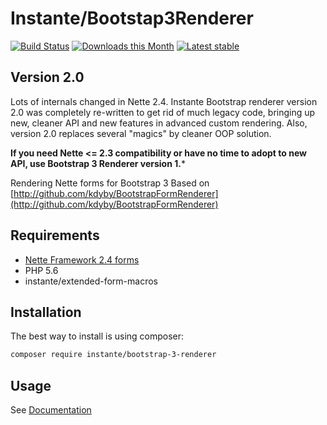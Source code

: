 # Instante/Bootstap3Renderer

[![Build Status](https://travis-ci.org/instante/bootstrap3renderer.svg?branch=master)](https://travis-ci.org/instante/bootstrap3renderer)
[![Downloads this Month](https://img.shields.io/packagist/dm/instante/bootstrap-3-renderer.svg)](https://packagist.org/packages/instante/bootstrap-3-renderer)
[![Latest stable](https://img.shields.io/packagist/v/instante/bootstrap-3-renderer.svg)](https://packagist.org/packages/instante/bootstrap-3-renderer)

## Version 2.0
Lots of internals changed in Nette 2.4. Instante Bootstrap renderer
 version 2.0 was completely re-written to get rid of much legacy code,
 bringing up new, cleaner API and new features in advanced custom rendering.
 Also, version 2.0 replaces several "magics" by cleaner OOP solution.
 
**If you need Nette <= 2.3 compatibility or have no time to adopt to new API,
use Bootstrap 3 Renderer version 1.***

Rendering Nette forms for Bootstrap 3
Based on [http://github.com/kdyby/BootstrapFormRenderer](http://github.com/kdyby/BootstrapFormRenderer)

## Requirements

- [Nette Framework 2.4 forms](https://github.com/nette/forms)
- PHP 5.6
- instante/extended-form-macros

## Installation

The best way to install is using composer:

```sh
composer require instante/bootstrap-3-renderer
```

## Usage

See [Documentation](https://github.com/instante/bootstrap3renderer/blob/master/docs/index.md)
